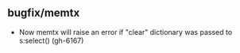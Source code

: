 ## bugfix/memtx

* Now memtx will raise an error if "clear" dictionary was passed to s:select() (gh-6167)

